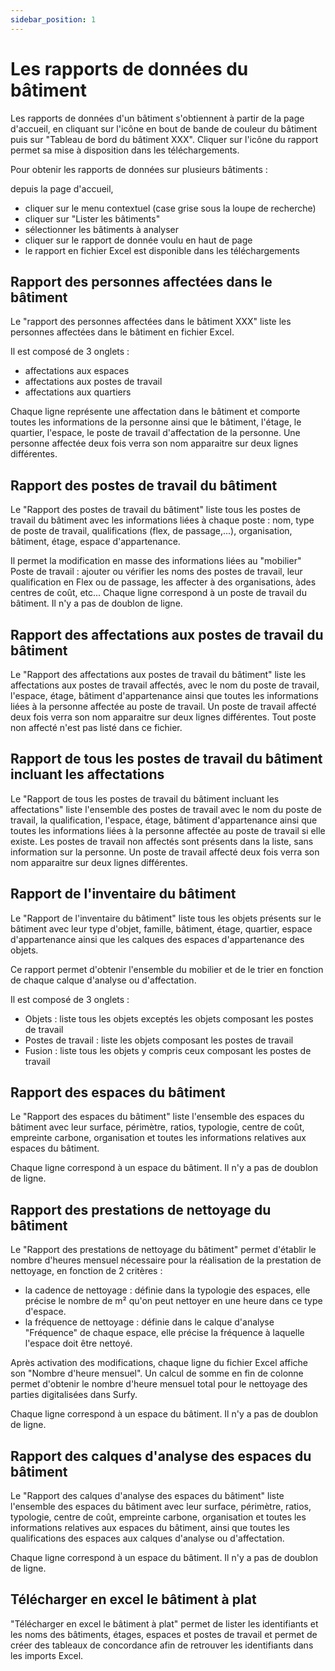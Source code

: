 ```yaml
---
sidebar_position: 1
---
```


# Les rapports de données du bâtiment

Les rapports de données d'un bâtiment s'obtiennent à partir de la page d'accueil, en cliquant sur l'icône en bout de bande de couleur du bâtiment puis sur "Tableau de bord du bâtiment XXX".
Cliquer sur l'icône du rapport permet sa mise à disposition dans les téléchargements.

Pour obtenir les rapports de données sur plusieurs bâtiments :

depuis la page d'accueil,

-   cliquer sur le menu contextuel (case grise sous la loupe de recherche)
-   cliquer sur "Lister les bâtiments"
-   sélectionner les bâtiments à analyser
-   cliquer sur le rapport de donnée voulu en haut de page
-   le rapport en fichier Excel est disponible dans les téléchargements

## Rapport des personnes affectées dans le bâtiment

Le "rapport des personnes affectées dans le bâtiment XXX" liste les personnes affectées dans le bâtiment en fichier Excel.

Il est composé de 3 onglets :

-   affectations aux espaces
-   affectations aux postes de travail
-   affectations aux quartiers

Chaque ligne représente une affectation dans le bâtiment et comporte toutes les informations de la personne ainsi que le bâtiment, l'étage, le quartier, l'espace, le poste de travail d'affectation de la personne.
Une personne affectée deux fois verra son nom apparaitre sur deux lignes différentes.

## Rapport des postes de travail du bâtiment

Le "Rapport des postes de travail du bâtiment" liste tous les postes de travail du bâtiment avec les informations liées à chaque poste : nom, type de poste de travail, qualifications (flex, de passage,...), organisation, bâtiment, étage, espace d'appartenance.

Il permet la modification en masse des informations liées au "mobilier" Poste de travail : ajouter ou vérifier les noms des postes de travail, leur qualification en Flex ou de passage, les affecter à des organisations, àdes centres de coût, etc...
Chaque ligne correspond à un poste de travail du bâtiment. Il n'y a pas de doublon de ligne.

## Rapport des affectations aux postes de travail du bâtiment

Le "Rapport des affectations aux postes de travail du bâtiment" liste les affectations aux postes de travail affectés, avec le nom du poste de travail, l'espace, étage, bâtiment d'appartenance ainsi que toutes les informations liées à la personne affectée au poste de travail.
Un poste de travail affecté deux fois verra son nom apparaitre sur deux lignes différentes.
Tout poste non affecté n'est pas listé dans ce fichier.

## Rapport de tous les postes de travail du bâtiment incluant les affectations

Le "Rapport de tous les postes de travail du bâtiment incluant les affectations" liste l'ensemble des postes de travail avec le nom du poste de travail, la qualification, l'espace, étage, bâtiment d'appartenance ainsi que toutes les informations liées à la personne affectée au poste de travail si elle existe.
Les postes de travail non affectés sont présents dans la liste, sans information sur la personne.
Un poste de travail affecté deux fois verra son nom apparaitre sur deux lignes différentes.

## Rapport de l'inventaire du bâtiment

Le "Rapport de l'inventaire du bâtiment" liste tous les objets présents sur le bâtiment avec leur type d'objet, famille, bâtiment, étage, quartier, espace d'appartenance ainsi que les calques des espaces d'appartenance des objets.

Ce rapport permet d'obtenir l'ensemble du mobilier et de le trier en fonction de chaque calque d'analyse ou d'affectation.

Il est composé de 3 onglets :

-   Objets : liste tous les objets exceptés les objets composant les postes de travail
-   Postes de travail : liste les objets composant les postes de travail
-   Fusion : liste tous les objets y compris ceux composant les postes de travail

## Rapport des espaces du bâtiment

Le "Rapport des espaces du bâtiment" liste l'ensemble des espaces du bâtiment avec leur surface, périmètre, ratios, typologie, centre de coût, empreinte carbone, organisation et toutes les informations relatives aux espaces du bâtiment.

Chaque ligne correspond à un espace du bâtiment. Il n'y a pas de doublon de ligne.

## Rapport des prestations de nettoyage du bâtiment

Le "Rapport des prestations de nettoyage du bâtiment" permet d'établir le nombre d'heures mensuel nécessaire pour la réalisation de la prestation de nettoyage, en fonction de 2 critères :

-   la cadence de nettoyage : définie dans la typologie des espaces, elle précise le nombre de m² qu'on peut nettoyer en une heure dans ce type d'espace.
-   la fréquence de nettoyage : définie dans le calque d'analyse "Fréquence" de chaque espace, elle précise la fréquence à laquelle l'espace doit être nettoyé.

Après activation des modifications, chaque ligne du fichier Excel affiche son "Nombre d'heure mensuel".
Un calcul de somme en fin de colonne permet d'obtenir le nombre d'heure mensuel total pour le nettoyage des parties digitalisées dans Surfy.

Chaque ligne correspond à un espace du bâtiment. Il n'y a pas de doublon de ligne.

## Rapport des calques d'analyse des espaces du bâtiment

Le "Rapport des calques d'analyse des espaces du bâtiment" liste l'ensemble des espaces du bâtiment avec leur surface, périmètre, ratios, typologie, centre de coût, empreinte carbone, organisation et toutes les informations relatives aux espaces du bâtiment, ainsi que toutes les qualifications des espaces aux calques d'analyse ou d'affectation.

Chaque ligne correspond à un espace du bâtiment. Il n'y a pas de doublon de ligne.

## Télécharger en excel le bâtiment à plat

"Télécharger en excel le bâtiment à plat" permet de lister les identifiants et les noms des bâtiments, étages, espaces et postes de travail et permet de créer des tableaux de concordance afin de retrouver les identifiants dans les imports Excel.